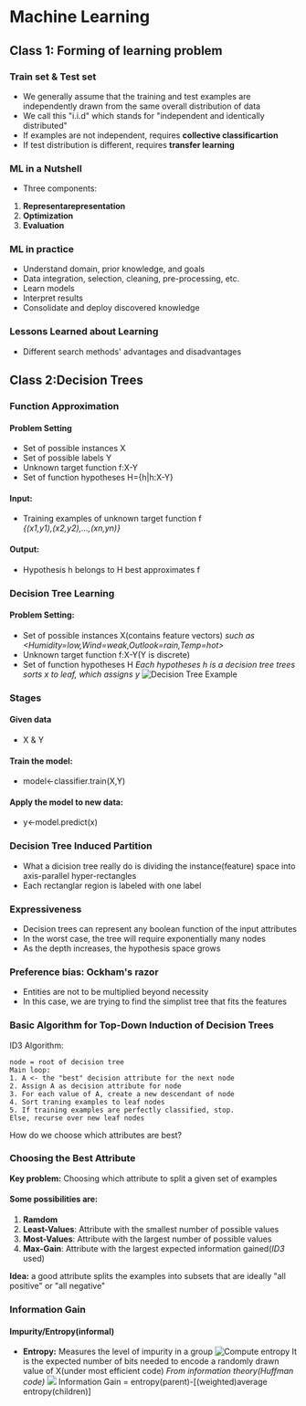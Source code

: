 # Machine Learning
## Class 1: Forming of learning problem
### Train set & Test set
- We generally assume that the training and test examples are independently drawn from the same overall distribution of data
- We call this "i.i.d" which stands for "independent and identically distributed"
- If examples are not independent, requires **collective classificartion**
- If test distribution is different, requires **transfer learning**
### ML in a Nutshell
- Three components:  
1. **Representarepresentation**
2. **Optimization**  
3. **Evaluation**
### ML in practice
- Understand domain, prior knowledge, and goals
- Data integration, selection, cleaning, pre-processing, etc.
- Learn models
- Interpret results
- Consolidate and deploy discovered knowledge
### Lessons Learned about Learning
- Different search methods' advantages and disadvantages
## Class 2:Decision Trees
### Function Approximation
#### Problem Setting
- Set of possible instances X
- Set of possible labels Y
- Unknown target function f:X-Y
- Set of function hypotheses H={h|h:X-Y}
#### Input:
- Training examples of unknown target function f  
*{(x1,y1),(x2,y2),...,(xn,yn)}*
#### Output:
- Hypothesis h belongs to H best approximates f
### Decision Tree Learning
#### Problem Setting:
- Set of possible instances X(contains feature vectors)
*such as <Humidity=low,Wind=weak,Outlook=rain,Temp=hot>*
- Unknown target function f:X-Y(Y is discrete)
- Set of function hypotheses H
*Each hypotheses h is a decision tree*
*trees sorts x to leaf, which assigns y*
![Decision Tree Example](https://image.slidesharecdn.com/l7decision-treetable-130318112451-phpapp01/95/l7-decision-tree-table-21-638.jpg?cb=1363605932)
### Stages
#### Given data
- X & Y
#### Train the model:
- model<-classifier.train(X,Y)
#### Apply the model to new data:
- y<-model.predict(x)
### Decision Tree Induced Partition
- What a dicision tree really do is dividing the instance(feature) space into axis-parallel hyper-rectangles
- Each rectanglar region is labeled with one label
### Expressiveness
- Decision trees can represent any boolean function of the input attributes
- In the worst case, the tree will require exponentially many nodes
- As the depth increases, the hypothesis space grows
### Preference bias: Ockham's razor
- Entities are not to be multiplied beyond necessity
- In this case, we are trying to find the simplist tree that fits the features
### Basic Algorithm for Top-Down Induction of Decision Trees
ID3 Algorithm:
```
node = root of decision tree
Main loop:  
1. A <- the "best" decision attribute for the next node
2. Assign A as decision attribute for node
3. For each value of A, create a new descendant of node
4. Sort traning examples to leaf nodes
5. If training examples are perfectly classified, stop.
Else, recurse over new leaf nodes
```
How do we choose which attributes are best?
### Choosing the Best Attribute
**Key problem:** Choosing which attribute to split a given set of examples
#### Some possibilities are:
 1. **Ramdom**
 2. **Least-Values**: Attribute with the smallest number of possible values
 3. **Most-Values**: Attribute with the largest number of possible values
 4. **Max-Gain**: Attribute with the largest expected information gained(*ID3* used)

 **Idea:** a good attribute splits the examples into subsets that are ideally "all positive" or "all negative"
 ### Information Gain
 #### Impurity/Entropy(informal)
 - **Entropy:** Measures the level of impurity in a group
 ![Compute entropy](http://www.saedsayad.com/images/Entropy_3.png)
It is the expected number of bits needed to encode a randomly drawn value of X(under most efficient code)
*From information theory(Huffman code)*
![](https://i.stack.imgur.com/1fEJE.png)
Information Gain = entropy(parent)-[(weighted)average entropy(children)]

